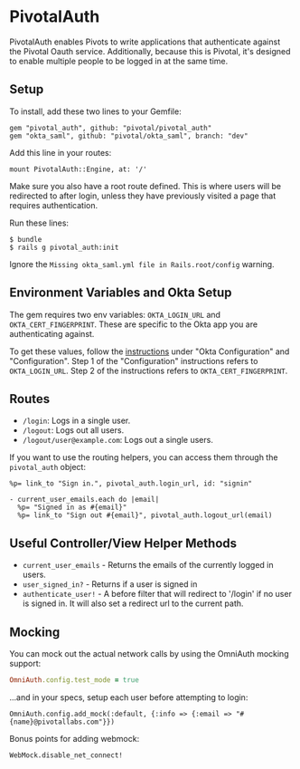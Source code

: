 # PivotalAuth

PivotalAuth enables Pivots to write applications that authenticate against the Pivotal Oauth service.  Additionally, because this is Pivotal, it's designed to enable multiple people to be logged in at the same time.

## Setup

To install, add these two lines to your Gemfile:

	gem "pivotal_auth", github: "pivotal/pivotal_auth"
	gem "okta_saml", github: "pivotal/okta_saml", branch: "dev"

Add this line in your routes:

	mount PivotalAuth::Engine, at: '/'

Make sure you also have a root route defined. This is where users will be redirected to after login, unless they have previously visited a page that requires authentication.

Run these lines:

```
$ bundle
$ rails g pivotal_auth:init
```

Ignore the `Missing okta_saml.yml file in Rails.root/config` warning.

## Environment Variables and Okta Setup

The gem requires two env variables: `OKTA_LOGIN_URL` and `OKTA_CERT_FINGERPRINT`. These are specific to the Okta app you are authenticating against.

To get these values, follow the [instructions](https://github.com/primedia/okta_saml#okta-configuration) under "Okta Configuration" and "Configuration". Step 1 of the "Configuration" instructions refers to `OKTA_LOGIN_URL`. Step 2 of the instructions refers to `OKTA_CERT_FINGERPRINT`.

## Routes

- `/login`: Logs in a single user.
- `/logout`: Logs out all users.
- `/logout/user@example.com`: Logs out a single users.

If you want to use the routing helpers, you can access them through the `pivotal_auth` object:

``` haml
%p= link_to "Sign in.", pivotal_auth.login_url, id: "signin"

- current_user_emails.each do |email|
  %p= "Signed in as #{email}"
  %p= link_to "Sign out #{email}", pivotal_auth.logout_url(email)
```

## Useful Controller/View Helper Methods

- `current_user_emails` - Returns the emails of the currently logged in users.
- `user_signed_in?` - Returns if a user is signed in
- `authenticate_user!` - A before filter that will redirect to '/login' if no user is signed in. It will also set a redirect url to the current path.

## Mocking

You can mock out the actual network calls by using the OmniAuth mocking support:

``` ruby
OmniAuth.config.test_mode = true
```

...and in your specs, setup each user before attempting to login:

```
OmniAuth.config.add_mock(:default, {:info => {:email => "#{name}@pivotallabs.com"}})
```

Bonus points for adding webmock:

```
WebMock.disable_net_connect!
```
